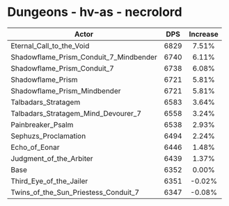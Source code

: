 # Dungeons - hv-as - necrolord
| Actor | DPS | Increase |
|---|:---:|:---:|
|Eternal_Call_to_the_Void|6829|7.51%|
|Shadowflame_Prism_Conduit_7_Mindbender|6740|6.11%|
|Shadowflame_Prism_Conduit_7|6738|6.08%|
|Shadowflame_Prism|6721|5.81%|
|Shadowflame_Prism_Mindbender|6721|5.81%|
|Talbadars_Stratagem|6583|3.64%|
|Talbadars_Stratagem_Mind_Devourer_7|6558|3.24%|
|Painbreaker_Psalm|6538|2.93%|
|Sephuzs_Proclamation|6494|2.24%|
|Echo_of_Eonar|6446|1.48%|
|Judgment_of_the_Arbiter|6439|1.37%|
|Base|6352|0.00%|
|Third_Eye_of_the_Jailer|6351|-0.02%|
|Twins_of_the_Sun_Priestess_Conduit_7|6347|-0.08%|

